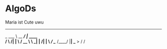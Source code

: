 # AlgoDs
Maria ist Cute uwu



_________         __          
\_   ___ \ __ ___/  |_  ____  
/    \  \/|  |  \   __\/ __ \ 
\     \___|  |  /|  | \  ___/ 
 \______  /____/ |__|  \___  >
        \/                 \/
